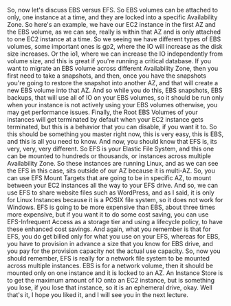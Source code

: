 
<v Instructor>So, now let's discuss EBS versus EFS.</v>
So EBS volumes can be attached
to only, one instance at a time,
and they are locked into a specific Availability Zone.
So here's an example,
we have our EC2 instance in the first AZ
and the EBS volume, as we can see,
really is within that AZ
and is only attached to one EC2 instance at a time.
So we seeing we have different types of EBS volumes,
some important ones is gp2,
where the IO will increase as the disk size increases.
Or the io1, where we can increase
the IO independently from volume size,
and this is great if you're running a critical database.
If you want to migrate an EBS volume
across different Availability Zone,
then you first need to take a snapshots,
and then, once you have the snapshots
you're going to restore the snapshot into another AZ,
and that will create a new EBS volume into that AZ.
And so while you do this, EBS snapshots, EBS backups,
that will use all of IO on your EBS volumes,
so it should be run only when your instance
is not actively using your EBS volumes
otherwise, you may get performance issues.
Finally, the Root EBS Volumes of your instances
will get terminated by default
when your EC2 instance gets terminated,
but this is a behavior
that you can disable, if you want it to.
So this should be something you master right now,
this is very easy, this is EBS,
and this is all you need to know.
And now, you should know that EFS
is, its very, very, very different.
So EFS is your Elastic File System,
and this one can be mounted to hundreds or thousands,
or instances across multiple Availability Zone.
So these instances are running Linux,
and as we can see the EFS in this case,
sits outside of our AZ because it is multi-AZ.
So, you can use EFS Mount Targets
that are going to be in specific AZ,
to mount between your EC2 instances
all the way to your EFS drive.
And so, we can use EFS to share website files
such as WordPress,
and as I said, it is only for Linux Instances
because it is a POSIX file system,
so it does not work for Windows.
EFS is going to be more expensive than EBS,
about three times more expensive,
but if you want it to do some cost saving,
you can use EFS-Infrequent Access as a storage tier
and using a lifecycle policy,
to have these enhanced cost savings.
And again, what you remember is that for EFS,
you do get billed only for what you use on your EFS,
whereas for EBS, you have to provision in advance
a size that you know for EBS drive,
and you pay for the provision capacity
not the actual use capacity.
So, now you should remember,
EFS is really for a network file system
to be mounted across multiple instances.
EBS is for a network volume,
then it should be mounted only on one instance
and it is locked to an AZ.
An Instance Store is to get the maximum amount of IO
onto an EC2 instance,
but is something you lose, if you lose that instance,
so it is an ephemeral drive, okay.
Well that's it, I hope you liked it,
and I will see you in the next lecture.
